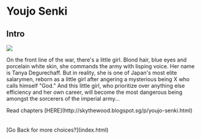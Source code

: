 # Youjo Senki
## Intro
<div class="MTimg">
<img src="../../images/ys.jpg" />
</div>
<div class="MTcontent">
<p>
On the front line of the war, there's a little girl. Blond hair, blue eyes and porcelain white skin, she commands the army with lisping voice. Her name is Tanya Degurechaff. But in reality, she is one of Japan's most elite salarymen, reborn as a little girl after angering a mysterious being X who calls himself "God." And this little girl, who prioritize over anything else efficiency and her own career, will become the most dangerous being amongst the sorcerers of the imperial army...
 </p>
Read chapters [HERE](http://skythewood.blogspot.sg/p/youjo-senki.html)

</div>



<div class="clear"></div>
<br /><br />
[Go Back for more choices?](index.html) 


